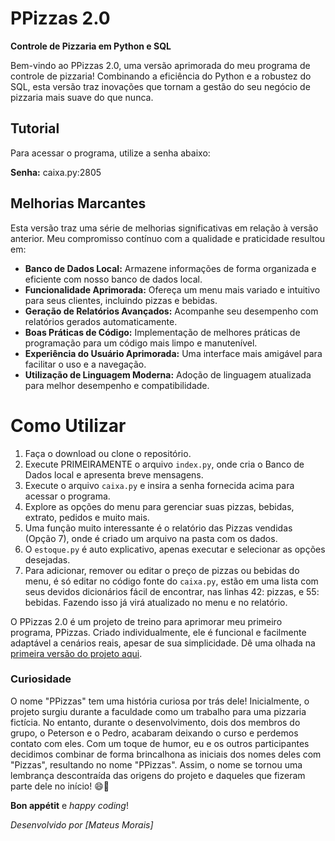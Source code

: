 # PPizzas 2.0

**Controle de Pizzaria em Python e SQL**

Bem-vindo ao PPizzas 2.0, uma versão aprimorada do meu programa de controle de pizzaria! Combinando a eficiência do Python e a robustez do SQL, esta versão traz inovações que tornam a gestão do seu negócio de pizzaria mais suave do que nunca.

## Tutorial

Para acessar o programa, utilize a senha abaixo:

**Senha:** caixa.py:2805

## Melhorias Marcantes

Esta versão traz uma série de melhorias significativas em relação à versão anterior. Meu compromisso contínuo com a qualidade e praticidade resultou em:

- **Banco de Dados Local:** Armazene informações de forma organizada e eficiente com nosso banco de dados local.
- **Funcionalidade Aprimorada:** Ofereça um menu mais variado e intuitivo para seus clientes, incluindo pizzas e bebidas.
- **Geração de Relatórios Avançados:** Acompanhe seu desempenho com relatórios gerados automaticamente.
- **Boas Práticas de Código:** Implementação de melhores práticas de programação para um código mais limpo e manutenível.
- **Experiência do Usuário Aprimorada:** Uma interface mais amigável para facilitar o uso e a navegação.
- **Utilização de Linguagem Moderna:** Adoção de linguagem atualizada para melhor desempenho e compatibilidade.

# Como Utilizar

1. Faça o download ou clone o repositório.
2. Execute PRIMEIRAMENTE o arquivo `index.py`, onde cria o Banco de Dados local e apresenta breve mensagens.
3. Execute o arquivo `caixa.py` e insira a senha fornecida acima para acessar o programa.
4. Explore as opções do menu para gerenciar suas pizzas, bebidas, extrato, pedidos e muito mais.
5. Uma função muito interessante é o relatório das Pizzas vendidas (Opção 7), onde é criado um arquivo na pasta com os dados.
6. O `estoque.py` é auto explicativo, apenas executar e selecionar as opções desejadas.
7. Para adicionar, remover ou editar o preço de pizzas ou bebidas do menu, é só editar no código fonte do `caixa.py`, 
estão em uma lista com seus devidos dicionários fácil de encontrar, nas linhas 42: pizzas, e 55: bebidas. Fazendo isso já virá atualizado no menu e no relatório.

O PPizzas 2.0 é um projeto de treino para aprimorar meu primeiro programa, PPizzas. Criado individualmente, ele é funcional e facilmente adaptável a cenários reais, apesar de sua simplicidade.
Dê uma olhada na [primeira versão do projeto aqui](https://github.com/mateusmoraiss/projeto-pizzaria-C).

### Curiosidade

O nome "PPizzas" tem uma história curiosa por trás dele! Inicialmente, o projeto surgiu durante a faculdade como um trabalho para uma pizzaria fictícia. No entanto, durante o desenvolvimento, dois dos membros do grupo, o Peterson e o Pedro, acabaram deixando o curso e perdemos contato com eles. Com um toque de humor, eu e os outros participantes decidimos combinar de forma brincalhona as iniciais dos nomes deles com "Pizzas", resultando no nome "PPizzas". Assim, o nome se tornou uma lembrança descontraída das origens do projeto e daqueles que fizeram parte dele no início! 😄🍕

**Bon appétit** e _happy coding_!

_Desenvolvido por [Mateus Morais]_

